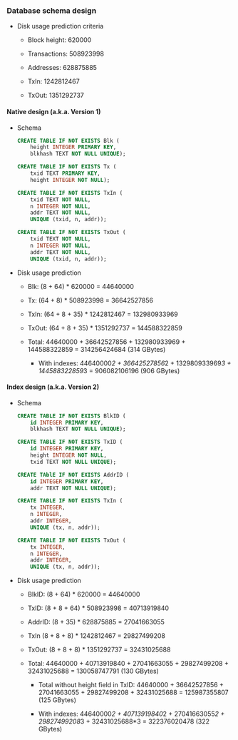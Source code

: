 ### Database schema design

- Disk usage prediction criteria

    - Block height: 620000

    - Transactions: 508923998

    - Addresses: 628875885

    - TxIn: 1242812467

    - TxOut: 1351292737

#### Native design (a.k.a. Version 1)

- Schema

    ```sql
    CREATE TABLE IF NOT EXISTS Blk (
        height INTEGER PRIMARY KEY,
        blkhash TEXT NOT NULL UNIQUE);

    CREATE TABLE IF NOT EXISTS Tx (
        txid TEXT PRIMARY KEY,
        height INTEGER NOT NULL);

    CREATE TABLE IF NOT EXISTS TxIn (
        txid TEXT NOT NULL,
        n INTEGER NOT NULL,
        addr TEXT NOT NULL,
        UNIQUE (txid, n, addr));

    CREATE TABLE IF NOT EXISTS TxOut (
        txid TEXT NOT NULL,
        n INTEGER NOT NULL,
        addr TEXT NOT NULL,
        UNIQUE (txid, n, addr));
    ```

- Disk usage prediction

    - Blk: (8 + 64) * 620000 = 44640000

    - Tx: (64 + 8) * 508923998 = 36642527856

    - TxIn: (64 + 8 + 35) * 1242812467 = 132980933969

    - TxOut: (64 + 8 + 35) * 1351292737 = 144588322859

    - Total: 44640000 + 36642527856 + 132980933969 + 144588322859 = 314256424684 (314 GBytes)

        - With indexes: 44640000*2 + 36642527856*2 + 132980933969*3 + 144588322859*3 = 906082106196 (906 GBytes)

#### Index design (a.k.a. Version 2)

- Schema

    ```sql
    CREATE TABLE IF NOT EXISTS BlkID (
        id INTEGER PRIMARY KEY,
        blkhash TEXT NOT NULL UNIQUE);

    CREATE TABLE IF NOT EXISTS TxID (
        id INTEGER PRIMARY KEY,
        height INTEGER NOT NULL,
        txid TEXT NOT NULL UNIQUE);

    CREATE TAblE IF NOT EXISTS AddrID (
        id INTEGER PRIMARY KEY,
        addr TEXT NOT NULL UNIQUE);

    CREATE TABLE IF NOT EXISTS TxIn (
        tx INTEGER,
        n INTEGER,
        addr INTEGER,
        UNIQUE (tx, n, addr));

    CREATE TABLE IF NOT EXISTS TxOut (
        tx INTEGER,
        n INTEGER,
        addr INTEGER,
        UNIQUE (tx, n, addr));
    ```

- Disk usage prediction

    - BlkID: (8 + 64) * 620000 = 44640000

    - TxID: (8 + 8 + 64) * 508923998 = 40713919840

    - AddrID: (8 + 35) * 628875885 = 27041663055

    - TxIn (8 + 8 + 8) * 1242812467 = 29827499208

    - TxOut: (8 + 8 + 8) * 1351292737 = 32431025688

    - Total: 44640000 + 40713919840 + 27041663055 + 29827499208 + 32431025688 = 130058747791 (130 GBytes)

        - Total without height field in TxID: 44640000 + 36642527856 + 27041663055 + 29827499208 + 32431025688 = 125987355807 (125 GBytes)

        - With indexes: 44640000*2 + 40713919840*2 + 27041663055*2 + 29827499208*3 + 32431025688*3 = 322376020478 (322 GBytes)
